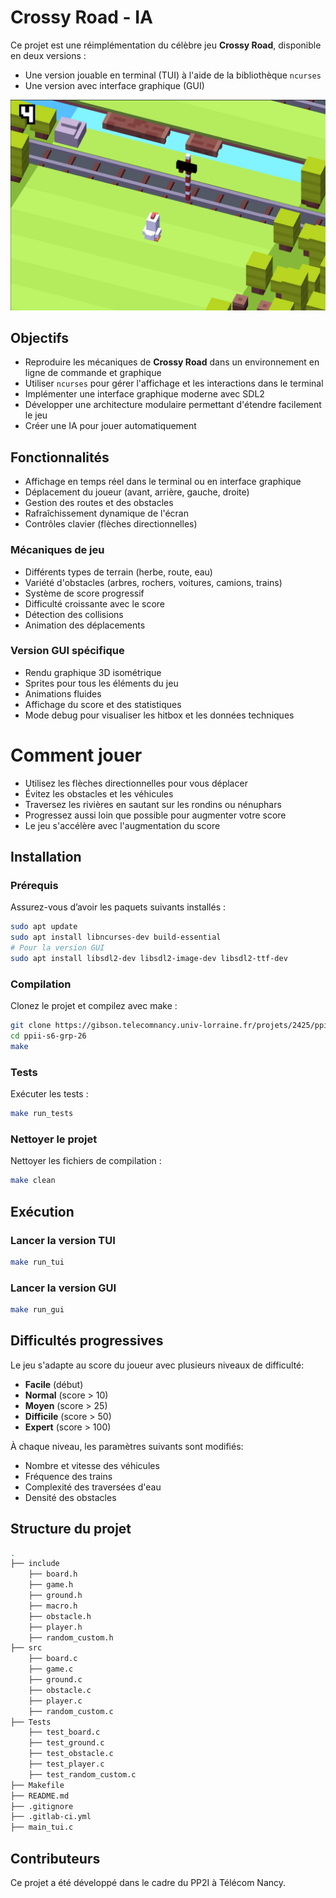# Crossy Road - IA 

Ce projet est une réimplémentation du célèbre jeu **Crossy Road**, disponible en deux versions :
- Une version jouable en terminal (TUI) à l'aide de la bibliothèque `ncurses`
- Une version avec interface graphique (GUI)

![Crossy Road](assets/Crossy_road.png)

## Objectifs

- Reproduire les mécaniques de **Crossy Road** dans un environnement en ligne de commande et graphique
- Utiliser `ncurses` pour gérer l'affichage et les interactions dans le terminal
- Implémenter une interface graphique moderne avec SDL2
- Développer une architecture modulaire permettant d'étendre facilement le jeu
- Créer une IA pour jouer automatiquement

## Fonctionnalités

- Affichage en temps réel dans le terminal ou en interface graphique
- Déplacement du joueur (avant, arrière, gauche, droite)
- Gestion des routes et des obstacles
- Rafraîchissement dynamique de l'écran
- Contrôles clavier (flèches directionnelles)

### Mécaniques de jeu
- Différents types de terrain (herbe, route, eau)
- Variété d'obstacles (arbres, rochers, voitures, camions, trains)
- Système de score progressif
- Difficulté croissante avec le score
- Détection des collisions
- Animation des déplacements

### Version GUI spécifique
- Rendu graphique 3D isométrique
- Sprites pour tous les éléments du jeu
- Animations fluides
- Affichage du score et des statistiques
- Mode debug pour visualiser les hitbox et les données techniques

# Comment jouer

- Utilisez les flèches directionnelles pour vous déplacer
- Évitez les obstacles et les véhicules
- Traversez les rivières en sautant sur les rondins ou nénuphars
- Progressez aussi loin que possible pour augmenter votre score
- Le jeu s'accélère avec l'augmentation du score

## Installation

### Prérequis

Assurez-vous d’avoir les paquets suivants installés :

```bash
sudo apt update
sudo apt install libncurses-dev build-essential
# Pour la version GUI
sudo apt install libsdl2-dev libsdl2-image-dev libsdl2-ttf-dev
```

### Compilation

Clonez le projet et compilez avec make :
```bash
git clone https://gibson.telecomnancy.univ-lorraine.fr/projets/2425/ppii-s6/ppii-s6-grp-26.git
cd ppii-s6-grp-26
make
```

### Tests

Exécuter les tests : 
```bash
make run_tests
```

### Nettoyer le projet

Nettoyer les fichiers de compilation : 
```bash
make clean
```

## Exécution

### Lancer la version TUI

```bash
make run_tui
```

### Lancer la version GUI

```bash
make run_gui
```

## Difficultés progressives

Le jeu s'adapte au score du joueur avec plusieurs niveaux de difficulté:
- **Facile** (début)
- **Normal** (score > 10)
- **Moyen** (score > 25)
- **Difficile** (score > 50)
- **Expert** (score > 100)

À chaque niveau, les paramètres suivants sont modifiés:
- Nombre et vitesse des véhicules
- Fréquence des trains
- Complexité des traversées d'eau
- Densité des obstacles

## Structure du projet

```bash
.
├── include
    ├── board.h
    ├── game.h 
    ├── ground.h  
    ├── macro.h  
    ├── obstacle.h
    ├── player.h  
    ├── random_custom.h 
├── src
    ├── board.c
    ├── game.c 
    ├── ground.c    
    ├── obstacle.c
    ├── player.c  
    ├── random_custom.c
├── Tests
    ├── test_board.c
    ├── test_ground.c 
    ├── test_obstacle.c  
    ├── test_player.c 
    ├── test_random_custom.c
├── Makefile         
├── README.md        
├── .gitignore
├── .gitlab-ci.yml
├── main_tui.c  
```


## Contributeurs

Ce projet a été développé dans le cadre du PP2I à Télécom Nancy.
